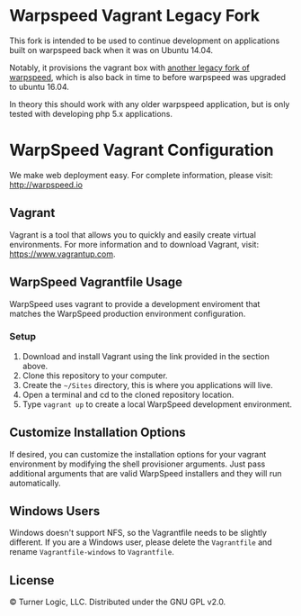 # Warpspeed Vagrant Legacy Fork

This fork is intended to be used to continue development on applications built
on warpspeed back when it was on Ubuntu 14.04.

Notably, it provisions the vagrant box with [another legacy fork of
warpspeed](https://github.com/zgulde/warpspeed), which is also back in time to
before warpspeed was upgraded to ubuntu 16.04.

In theory this should work with any older warpspeed application, but is only
tested with developing php 5.x applications.

# WarpSpeed Vagrant Configuration

We make web deployment easy. For complete information, please visit: http://warpspeed.io

## Vagrant

Vagrant is a tool that allows you to quickly and easily create virtual environments. For more information and to download Vagrant, visit: https://www.vagrantup.com.

## WarpSpeed Vagrantfile Usage

WarpSpeed uses vagrant to provide a development enviroment that matches the WarpSpeed production environment configuration.

### Setup

1. Download and install Vagrant using the link provided in the section above.
1. Clone this repository to your computer.
1. Create the `~/Sites` directory, this is where you applications will live.
1. Open a terminal and cd to the cloned repository location.
1. Type `vagrant up` to create a local WarpSpeed development environment.

## Customize Installation Options

If desired, you can customize the installation options for your vagrant environment by modifying the shell provisioner arguments. Just pass additional arguments that are valid WarpSpeed installers and they will run automatically.

## Windows Users

Windows doesn't support NFS, so the Vagrantfile needs to be slightly different. If you are a Windows user, please delete the `Vagrantfile` and rename `Vagrantfile-windows` to `Vagrantfile`.

## License

&copy; Turner Logic, LLC. Distributed under the GNU GPL v2.0.
